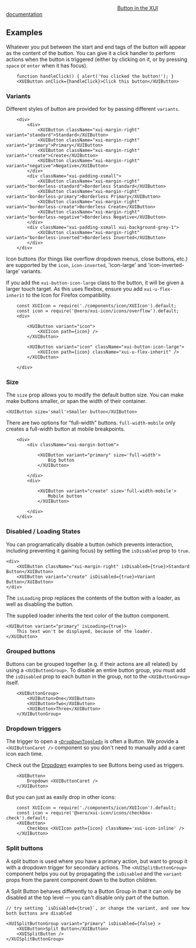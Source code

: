 <div class="xui-margin-vertical">
	<div>
		<svg focusable="false" class="xui-icon xui-icon-inline xui-icon-large xui-icon-color-blue"> <use xlink:href="#xui-icon-bookmark" role="presentation"/></svg>
		<span><a href="../section-buttons.html#buttons">Button in the XUI documentation</a></span>
	</div>
</div>

## Examples

Whatever you put between the start and end tags of the button will appear as the content of the button.
You can give it a click handler to perform actions when the button is triggered (either by clicking on it, or by pressing `space` or `enter` when it has focus).

```
	function handleClick() { alert('You clicked the button!'); }
	<XUIButton onClick={handleClick}>Click this button</XUIButton>
```

### Variants

Different styles of button are provided for by passing different `variants`.

```
	<div>
		<div>
			<XUIButton className="xui-margin-right" variant="standard">Standard</XUIButton>
			<XUIButton className="xui-margin-right" variant="primary">Primary</XUIButton>
			<XUIButton className="xui-margin-right" variant="create">Create</XUIButton>
			<XUIButton className="xui-margin-right" variant="negative">Negative</XUIButton>
		</div>
		<div className="xui-padding-xsmall">
			<XUIButton className="xui-margin-right" variant="borderless-standard">Borderless Standard</XUIButton>
			<XUIButton className="xui-margin-right" variant="borderless-primary">Borderless Primary</XUIButton>
			<XUIButton className="xui-margin-right" variant="borderless-create">Borderless Create</XUIButton>
			<XUIButton className="xui-margin-right" variant="borderless-negative">Borderless Negative</XUIButton>
		</div>
		<div className="xui-padding-xsmall xui-background-grey-1">
			<XUIButton className="xui-margin-right" variant="borderless-inverted">Borderless Inverted</XUIButton>
		</div>
	</div>
```

Icon buttons (for things like overflow dropdown menus, close buttons, etc.) are supported by the `icon`, `icon-inverted`, 'icon-large' and 'icon-inverted-large' variants.

If you add the `xui-button-icon-large` class to the button, it will be given a larger touch target.
As this uses flexbox, ensure you add `xui-u-flex-inherit` to the Icon for Firefox compatibility.

```
	const XUIIcon = require('./components/icon/XUIIcon').default;
	const icon = require('@xero/xui-icon/icons/overflow').default;
	<div>

		<XUIButton variant="icon">
			<XUIIcon path={icon} />
		</XUIButton>

		<XUIButton variant="icon" className="xui-button-icon-large">
			<XUIIcon path={icon} className="xui-u-flex-inherit" />
		</XUIButton>

	</div>
```

### Size

The `size` prop allows you to modify the default button size. You can make make buttons smaller, or span the width of their container.

```
<XUIButton size='small'>Smaller button</XUIButton>
```

There are two options for "full-width" buttons. `full-width-mobile` only creates a full-width button at mobile breakpoints.

```
	<div>
		<div className="xui-margin-bottom">

			<XUIButton variant="primary" size='full-width'>
				Big button
			</XUIButton>

		</div>
		<div>

			<XUIButton variant="create" size='full-width-mobile'>
				Mobile button
			</XUIButton>

		</div>
	</div>
```

### Disabled / Loading States

You can programatically disable a button (which prevents interaction, including preventing it gaining focus) by setting the `isDisabled` prop to `true`.

```
<div>
	<XUIButton className="xui-margin-right" isDisabled={true}>Standard Button</XUIButton>
	<XUIButton variant="create" isDisabled={true}>Variant Button</XUIButton>
</div>
```

The `isLoading` prop replaces the contents of the button with a loader, as well as disabling the button.

The supplied loader inherits the text color of the button component.

```
<XUIButton variant="primary" isLoading={true}>
	This text won't be displayed, because of the loader.
</XUIButton>
```


### Grouped buttons

Buttons can be grouped together (e.g. if their actions are all related) by using a `<XUIButtonGroup>`.
To disable an entire button group, you must add the `isDisabled` prop to each button in the group, not to the `<XUIButtonGroup>` itself.

```
	<XUIButtonGroup>
		<XUIButton>One</XUIButton>
		<XUIButton>Two</XUIButton>
		<XUIButton>Three</XUIButton>
	</XUIButtonGroup>

```

### Dropdown triggers

The trigger to open a [`<DropDownToggled>`](#dropdown) is often a Button. We provide a `<XUIButtonCaret />` component so you don't need to manually add a caret icon each time.

Check out the [Dropdown](#dropdown) examples to see Buttons being used as triggers.

```
	<XUIButton>
		Dropdown <XUIButtonCaret />
	</XUIButton>
```

But you can just as easily drop in other icons:

```
	const XUIIcon = require('./components/icon/XUIIcon').default;
	const icon = require('@xero/xui-icon/icons/checkbox-check').default;
	<XUIButton>
		Checkbox <XUIIcon path={icon} className='xui-icon-inline' />
	</XUIButton>
```

### Split buttons

A split button is used where you have a primary action, but want to group it with a dropdown trigger for secondary actions.
The `<XUISplitButtonGroup>` component helps you out by propagating the `isDisabled` and the `variant` props from the parent component down to the button children.

A Split Button behaves differently to a Button Group in that it can only be disabled at the top level — you can't disable only part of the button.

```
// try setting `isDisabled={true}`, or change the variant, and see how both buttons are disabled

<XUISplitButtonGroup variant="primary" isDisabled={false} >
	<XUIButton>Split Button</XUIButton>
	<XUISplitButton />
</XUISplitButtonGroup>
```
